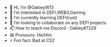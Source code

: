 - 👋 Hi, I’m @OakleyW13
- 👀 I’m interested in DEFI,WEB3,Gaming
- 🌱 I’m currently learning DEFI(rust)
- 💞️ I’m looking to collaborate on any DEFI projects
- 📫 How to reach me Discord : Oakley#7229
- 😄 Pronouns: He/Him
- ⚡ Fun fact: Bad at CS2

<!---
OakleyW13/OakleyW13 is a ✨ special ✨ repository because its `README.md` (this file) appears on your GitHub profile.
You can click the Preview link to take a look at your changes.
--->
